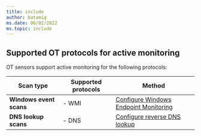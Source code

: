```yaml
---
title: include
author: batamig
ms.date: 06/02/2022
ms.topic: include
---
```


<!-- docutune:disable -->

## Supported OT protocols for active monitoring

OT sensors support active monitoring for the following protocols:

|Scan type  |Supported protocols  | Method |
|---------|---------|---------|
|**Windows event scans** | - WMI | [Configure Windows Endpoint Monitoring](../configure-windows-endpoint-monitoring.md) |
|**DNS lookup scans** | - DNS | [Configure reverse DNS lookup](../configure-reverse-dns-lookup.md) |
